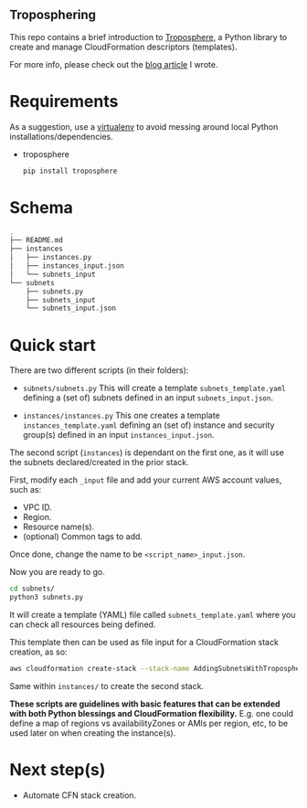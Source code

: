 ## Troposphering

This repo contains a brief introduction to [Troposphere](https://github.com/cloudtools/troposphere), a Python library to create and manage CloudFormation descriptors (templates).

For more info, please check out the [blog article]() I wrote.

# Requirements

As a suggestion, use a [virtualenv](https://docs.python.org/3/library/venv.html) to avoid messing around local Python installations/dependencies.

- troposphere
  ```bash
  pip install troposphere
  ```

# Schema

```bash
.
├── README.md
├── instances
│   ├── instances.py
│   ├── instances_input.json
│   └── subnets_input
└── subnets
    ├── subnets.py
    ├── subnets_input
    └── subnets_input.json
```

# Quick start

There are two different scripts (in their folders):
- `subnets/subnets.py`
  This will create a template `subnets_template.yaml` defining a (set of) subnets defined in an input `subnets_input.json`.

- `instances/instances.py`
  This one creates a template `instances_template.yaml` defining an (set of) instance and security group(s) defined in an input `instances_input.json`.
  
The second script (`instances`) is dependant on the first one, as it will use the subnets declared/created in the prior stack.

First, modify each `_input` file and add your current AWS account values, such as:
- VPC ID.
- Region.
- Resource name(s).
- (optional) Common tags to add.

Once done, change the name to be `<script_name>_input.json`.

Now you are ready to go.

```bash
cd subnets/
python3 subnets.py
```

It will create a template (YAML) file called `subnets_template.yaml` where you can check all resources being defined.

This template then can be used as file input for a CloudFormation stack creation, as so:
```bash
aws cloudformation create-stack --stack-name AddingSubnetsWithTroposphere --template-body file://subnets_template.yaml
```

Same within `instances/` to create the second stack.

**These scripts are guidelines with basic features that can be extended with both Python blessings and CloudFormation flexibility.**
E.g. one could define a map of regions vs availabilityZones or AMIs per region, etc, to be used later on when creating the instance(s).

# Next step(s)
- Automate CFN stack creation.